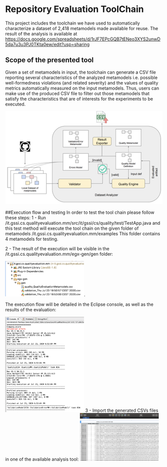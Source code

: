 # Repository Evaluation ToolChain
This project includes the toolchain we have used to automatically characterize a dataset of 2,418 metamodels made available for reuse. 
The result of the analysis is available at https://docs.google.com/spreadsheets/d/1rJF7EPcGQB7tENeo3XYS2unwD5da7u3u3PJ0TKta0ew/edit?usp=sharing 

## Scope of the presented tool
Given a set of metamodels in input, the toolchain can generate a CSV file reporting several characteristics of the analyzed metamodels i.e.
possible well-formedness violations (and related severity) and the values of  quality metrics automatically measured on the input metamodels. 
Thus, users can make use of the produced CSV file to filter out those metamodels that satisfy the characteristics that are of interests for the experiments to be executed.

![Architecture](images/architecture.png)

##Execution flow and testing
In order to test the tool chain please follow these steps:
1 - Run /it.gssi.cs.qualityevaluation.mm/src/it/gssi/cs/quality/test/TestApp.java and this test method will execute the tool chain on the given folder of metamodels /it.gssi.cs.qualityevaluation.mm/examples
This folder contains 4 metamodels for testing.

2 - The result of the execution will be visible in the /it.gssi.cs.qualityevaluation.mm/egx-gen/gen folder:

<img src="images/gen.png" width="50%" >.

The execution flow will be detailed in the Eclipse console, as well as the results of the evaluation:

<img src="images/results.png" width="50%" >
3 - Import the generated CSVs files in one of the available analysis tool:
<img src="images/csv.png" width="50%" >
